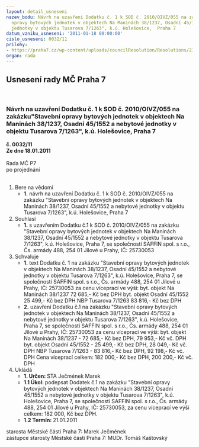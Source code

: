 ```yaml
---
layout: detail_usneseni
nazev_bodu: Návrh na uzavření Dodatku č. 1 k SOD č. 2010/OIVZ/055 na zakázku"Stavební
  opravy bytových jednotek v objektech Na Maninách 38/1237, Osadní 45/1552 a nebytové
  jednotky v objektu Tusarova 7/1263", k.ú. Holešovice,  Praha 7
datum_vzniku_usneseni: '2011-01-18 00:00:00'
cislo_usneseni: 0032/11
prilohy:
- https://praha7.cz/wp-content/uploads/councilResolution/Resolutions/21993/4-11-dodatek_%c4%8d.1.doc
organ: rada
---
```

<div id="ucUsn_pList" class="usn">
	<span><h2>Usnesení rady MČ Praha 7 </h2>
<br></span><div class="standBody">
<span><h3>Návrh na uzavření Dodatku č. 1 k SOD č. 2010/OIVZ/055 na zakázku"Stavební opravy bytových jednotek v objektech Na Maninách 38/1237, Osadní 45/1552 a nebytové jednotky v objektu Tusarova 7/1263", k.ú. Holešovice,  Praha 7</h3></span><div class="center">
		<strong>č. 0032/11</strong><br>
	</div>
<div class="center">
		<strong>Ze dne 18.01.2011</strong><br><br>
	</div>Rada MČ P7<br> po projednání<br><br><ol>
<li>Bere na vědomí<ul><li>
<strong>1.</strong> návrh na uzavření Dodatku č. 1 k SOD č. 2010/OIVZ/055 na zakázku "Stavební opravy bytových jednotek v objektech Na Maninách 38/1237, Osadní 45/1552 a nebytové jednotky v objektu Tusarova 7/1263", k.ú. Holešovice,  Praha 7</li></ul>
</li>
<li>Souhlasí<ul><li>
<strong>1.</strong> s uzavřením Dodatku č.1 k SOD č. 2010/OIVZ/055 na zakázku "Stavební opravy bytových jednotek v objektech Na Maninách 38/1237, Osadní 45/1552 a nebytové jednotky v objektu Tusarova 7/1263", k.ú. Holešovice, Praha 7, se společností  SAFFIN spol. s r.o., Čs. armády 488, 254 01 Jílové u Prahy, IČ: 25730053</li></ul>
</li>
<li>Schvaluje<ul>
<li>
<strong>1.</strong> text Dodatku č. 1 na zakázku "Stavební opravy bytových jednotek v objektech Na Maninách 38/1237, Osadní 45/1552 a nebytové jednotky v objektu Tusarova 7/1263", k.ú. Holešovice, Praha 7, se společností  SAFFIN spol. s r.o., Čs. armády 488, 254 01 Jílové u Prahy, IČ: 25730053 za cenu víceprací ve výši: byt. objekt Na Maninách 38/1237 	72 685,- Kč bez DPH byt. objekt Osadní 45/1552 		25 499,- Kč bez DPH NBP Tusarova 7/1263                            83 816,- Kč bez DPH</li>
<li>
<strong>2.</strong> uzavření Dodatku č.1 na zakázku "Stavební opravy bytových jednotek v objektech Na Maninách 38/1237, Osadní 45/1552 a nebytové jednotky v objektu Tusarova 7/1263", k.ú. Holešovice, Praha 7, se společností  SAFFIN spol. s r.o., Čs. armády 488, 254 01 Jílové u Prahy, IČ: 25730053 za cenu víceprací ve výši: byt. objekt Na Maninách 38/1237  -  72 685,- Kč bez DPH,  79 953,-  Kč vč. DPH byt. objekt Osadní 45/1552             -  25 499,- Kč bez DPH,  28 049,- Kč vč. DPH      NBP Tusarova 7/1263                     -  83 816,- Kč  bez DPH, 92 198,- Kč vč. DPH Cena víceprací celkem:                     182 000,- Kč bez DPH,   200 200,- Kč vč. DPH </li>
</ul>
</li>
<li>Ukládá<ul>
<li>
<strong>1. Určen: </strong>STA Ječmének Marek</li>
<li>
<strong>1.1 Úkol: </strong>podepsat Dodatek č.1 na zakázku "Stavební opravy bytových jednotek v objektech Na Maninách 38/1237, Osadní 45/1552 a nebytové jednotky v objektu Tusarova 7/1263", k.ú. Holešovice, Praha 7, se společností  SAFFIN spol. s r.o., Čs. armády 488, 254 01 Jílové u Prahy, IČ: 25730053, za cenu víceprací ve výši celkem: 182 000, Kč bez DPH.</li>
<li>
<strong>1.2 Termín: </strong>21.01.2011</li>
</ul>
</li>
</ol>starosta Městské části Praha 7: Marek Ječmének<br>zástupce starosty Městské části Praha 7: MUDr. Tomáš Kaštovský 
</div>
</div>